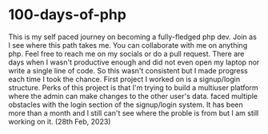 # 100-days-of-php
This is my self paced journey on becoming a fully-fledged php dev. Join as I see where this path takes me. You can collaborate with me on anything php. Feel free to reach me on my socials or do a pull request.
There are days when I wasn't productive enough and did not even open my laptop nor write a single line of code. So this wasn't consistent but I made progress each time I took the chance.
First project I worked on is a signup/login structure. Perks of this project is that I'm trying to build a multiuser platform where the admin can make changes to the other user's data.
faced multiple obstacles with the login section of the signup/login system. It has been more than a month and I still can't see where the proble is from but I am still working on it. (28th Feb, 2023)
